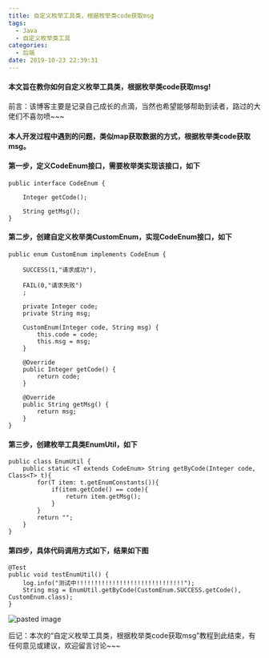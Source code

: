 ```yaml
---
title: 自定义枚举工具类，根据枚举类code获取msg
tags:
  - Java
  - 自定义枚举类工具
categories:
  - 后端
date: 2019-10-23 22:39:31
---
```

#### 本文旨在教你如何自定义枚举工具类，根据枚举类code获取msg!

前言：该博客主要是记录自己成长的点滴，当然也希望能够帮助到读者，路过的大佬们不喜勿喷~~~
<!-- more -->
#### 本人开发过程中遇到的问题，类似map获取数据的方式，根据枚举类code获取msg。

#### 第一步，定义CodeEnum接口，需要枚举类实现该接口，如下
```
public interface CodeEnum {

    Integer getCode();

    String getMsg();
}
```

#### 第二步，创建自定义枚举类CustomEnum，实现CodeEnum接口，如下
```
public enum CustomEnum implements CodeEnum {
    
    SUCCESS(1,"请求成功"),
    
    FAIL(0,"请求失败")
    ;

    private Integer code;
    private String msg;

    CustomEnum(Integer code, String msg) {
        this.code = code;
        this.msg = msg;
    }

    @Override
    public Integer getCode() {
        return code;
    }

    @Override
    public String getMsg() {
        return msg;
    }
}
```

#### 第三步，创建枚举工具类EnumUtil，如下
```
public class EnumUtil {
    public static <T extends CodeEnum> String getByCode(Integer code, Class<T> t){
        for(T item: t.getEnumConstants()){
            if(item.getCode() == code){
                return item.getMsg();
            }
        }
        return "";
    }
}
```

#### 第四步，具体代码调用方式如下，结果如下图
```
@Test
public void testEnumUtil() {
    log.info("测试中!!!!!!!!!!!!!!!!!!!!!!!!!!!!!!");
    String msg = EnumUtil.getByCode(CustomEnum.SUCCESS.getCode(), CustomEnum.class);
}
```

![pasted image](/images/pasted-44.png)

后记：本次的“自定义枚举工具类，根据枚举类code获取msg”教程到此结束，有任何意见或建议，欢迎留言讨论~~~
